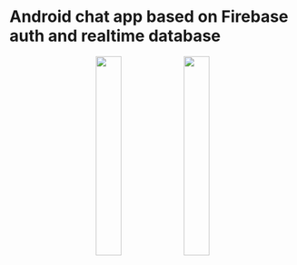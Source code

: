 # Android chat app based on Firebase auth and realtime database

<p align="center">
<img src="https://github.com/mikimik01/firekom/assets/51535459/b8debc9c-171f-46cd-bd1f-3bdbbde1fc20" width=30% height=30%>
<img src="https://github.com/mikimik01/firekom/assets/51535459/fd5f5882-a584-4435-a5e1-027a5eb0f018" width=30% height=30%>
</p>
